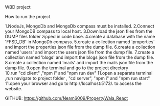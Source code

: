 WBD project

How to run the project


1.NodeJs, MongoDb and MongoDb compass must be installed.
2.Connect your MongoDB compass to local host.
3.Download the json files from the DUMP files folder zipped in code base.
4.create a database with the name 'FFSD_DB' in MongoDb compass.
5.create a collection named 'properties' and import the properties json file from the dump file.
6.create a collection named 'users' and import the users json file from the dump file.
7.create a collection named 'blogs' and import the blogs json file from the dump file.
8.create a collection named 'mails' and import the mails json file from the dump file.
9.open the terminal and go to the project directory  
10.run "cd client" ,"npm i" and "npm run dev"
11.open a separate terminal ,run navigate to project folder , "cd server", "npm i" and "npm run start"
11.open your browser and go to http://localhost:5173/. to access the website.

GITHUB: https://github.com/Neam6009/PropertyWala_React
